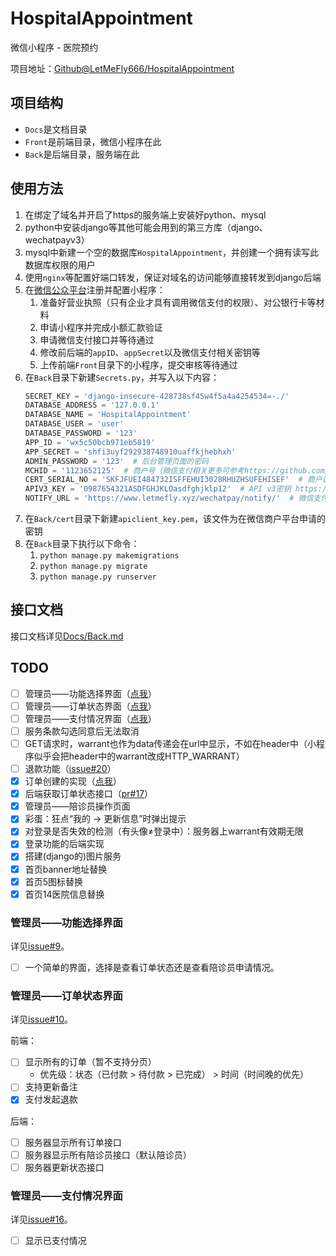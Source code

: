 <!--
 * @Author: LetMeFly
 * @Date: 2023-08-15 22:32:21
 * @LastEditors: LetMeFly
 * @LastEditTime: 2024-01-24 22:53:53
-->
# HospitalAppointment

微信小程序 - 医院预约

项目地址：[Github@LetMeFly666/HospitalAppointment](https://github.com/LetMeFly666/HospitalAppointment)

## 项目结构

+ ```Docs```是文档目录
+ ```Front```是前端目录，微信小程序在此
+ ```Back```是后端目录，服务端在此

## 使用方法

1. 在绑定了域名并开启了https的服务端上安装好python、mysql
2. python中安装django等其他可能会用到的第三方库（django、wechatpayv3）
3. mysql中新建一个空的数据库```HospitalAppointment```，并创建一个拥有读写此数据库权限的用户
4. 使用```nginx```等配置好端口转发，保证对域名的访问能够直接转发到django后端
5. 在[微信公众平台](https://mp.weixin.qq.com)注册并配置小程序：
   1. 准备好营业执照（只有企业才具有调用微信支付的权限）、对公银行卡等材料
   2. 申请小程序并完成小额汇款验证
   3. 申请微信支付接口并等待通过
   4. 修改前后端的```appID```、```appSecret```以及微信支付相关密钥等
   4. 上传前端```Front```目录下的小程序，提交审核等待通过
6. 在```Back```目录下新建```Secrets.py```，并写入以下内容：
   ```python
   SECRET_KEY = 'django-insecure-428738sf45w4f5a4a4254534=-./'
   DATABASE_ADDRESS = '127.0.0.1'
   DATABASE_NAME = 'HospitalAppointment'
   DATABASE_USER = 'user'
   DATABASE_PASSWORD = '123'
   APP_ID = 'wx5c50bcb971eb5819'
   APP_SECRET = 'shfi3uyf292938748910uaffkjhebhxh'
   ADMIN_PASSWORD = '123'  # 后台管理页面的密码
   MCHID = '1123652125'  # 商户号（微信支付相关更多可参考https://github.com/minibear2021/wechatpayv3）
   CERT_SERIAL_NO = 'SKFJFUEI484732ISFFEHUI3028RHUZHSUFEHISEF'  # 商户证书序列号
   APIV3_KEY = '0987654321ASDFGHJKLOasdfghjklp12'  # API v3密钥 https://pay.weixin.qq.com/wiki/doc/apiv3/wechatpay/wechatpay3_2.shtml
   NOTIFY_URL = 'https://www.letmefly.xyz/wechatpay/notify/'  # 微信支付成功后的回调地址（你的服务地址 加上```wechatpay/notify/```）
   ```
7. 在```Back/cert```目录下新建```apiclient_key.pem```，该文件为在微信商户平台申请的密钥
8. 在```Back```目录下执行以下命令：
   1. ```python manage.py makemigrations```
   2. ```python manage.py migrate```
   3. ```python manage.py runserver```

## 接口文档

接口文档详见[Docs/Back.md](Docs/Back.md)

## TODO

- [ ] 管理员——功能选择界面（[点我](#todo-3)）
- [ ] 管理员——订单状态界面（[点我](#todo-4)）
- [ ] 管理员——支付情况界面（[点我](#todo-5)）
- [ ] 服务条款勾选同意后无法取消
- [ ] GET请求时，warrant也作为data传递会在url中显示，不如在header中（小程序似乎会把header中的warrant改成HTTP_WARRANT）
- [ ] 退款功能（[issue#20](https://github.com/LetMeFly666/HospitalAppointment/issues/20)）
- [x] 订单创建的实现（[点我](#todo-2)）
- [x] 后端获取订单状态接口（[pr#17](https://github.com/LetMeFly666/HospitalAppointment/pull/17)）
- [x] 管理员——陪诊员操作页面
- [x] 彩蛋：狂点“我的 -> 更新信息”时弹出提示
- [x] 对登录是否失效的检测（有头像≠登录中）：服务器上warrant有效期无限
- [x] 登录功能的后端实现
- [x] 搭建(django的)图片服务
- [x] 首页banner地址替换
- [x] 首页5图标替换
- [x] 首页14医院信息替换

### 管理员——功能选择界面

<a id='todo-3'></a>详见[issue#9](https://github.com/LetMeFly666/HospitalAppointment/issues/9)。

- [ ] 一个简单的界面，选择是查看订单状态还是查看陪诊员申请情况。

### 管理员——订单状态界面

<a id='todo-4'></a>详见[issue#10](https://github.com/LetMeFly666/HospitalAppointment/issues/10)。

前端：

- [ ] 显示所有的订单（暂不支持分页）
  - 优先级：状态（已付款 > 待付款 > 已完成） > 时间（时间晚的优先）
- [ ] 支持更新备注
- [x] 支付发起退款

后端：

- [ ] 服务器显示所有订单接口
- [ ] 服务器显示所有陪诊员接口（默认陪诊员）
- [ ] 服务器更新状态接口

### 管理员——支付情况界面

<a id='todo-5'></a>详见[issue#16](https://github.com/LetMeFly666/HospitalAppointment/issues/16)。

- [ ] 显示已支付情况
